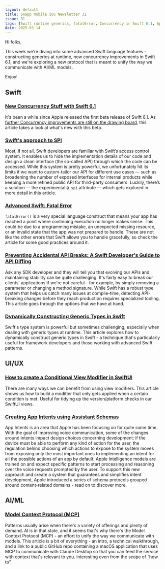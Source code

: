 ```yaml
---
layout: default
title: Snapp Mobile iOS Newsletter 31
issue: 31
tags: [Swift runtime generics, fatalError, Concurrency in Swift 6.1, App Intents Assistant Schemas, Model Context Protocol]
date: 2025-03-14
---
```


Hi folks,

This week we're diving into some advanced Swift language features - constructing generics at runtime, new concurrency improvements in Swift 6.1, and we're exploring a new protocol that is meant to unify the way we communicate with AI/ML models.

Enjoy!

## Swift

### [New Concurrency Stuff with Swift 6.1](https://www.massicotte.org/concurrency-6_1)

It's been a while since Apple released the first beta release of Swift 6.1. As [further Concurrency improvements are still on the drawing board](https://github.com/swiftlang/swift-evolution/blob/main/visions/approachable-concurrency.md), this article takes a look at what's new with this beta.

### [Swift's approach to SPI](https://www.nutrient.io/blog/swifts-approach-to-spi/)

Most, if not all, Swift developers are familiar with Swift’s access control system. It enables us to hide the implementation details of our code and design a clean interface (the so-called API) through which the code can be accessed. While this system is pretty powerful, we unfortunately hit its limits if we want to custom-tailor our API for different use cases — such as broadening the number of exposed interfaces for internal products while keeping a more refined public API for third-party consumers. Luckily, there’s a solution — the experimental `@_spi` attribute — which gets explored in more detail in this article.

### [Advanced Swift: Fatal Error](https://medium.com/@smilleriosdev/advanced-swift-fatal-error-42aa75929cb0)

`fatalError()` is a very special language construct that means your app has reached a point where continuing execution no longer makes sense. This could be due to a programming mistake, an unexpected missing resource, or an invalid state that the app was not prepared to handle. These are not like the other errors that Swift allows you to handle gracefully, so check the article for some good practices around it.

### [Preventing Accidental API Breaks: A Swift Developer's Guide to API Diffing](https://www.adyen.com/knowledge-hub/swift-api-diff)

Ask any SDK developer and they will tell you that evolving our APIs and maintaining stability can be quite challenging. It's fairly easy to break our clients' applications if we're not careful - for example, by simply removing a parameter or changing a method signature. While Swift has a robust type system that helps us catch many issues at compile-time, detecting API-breaking changes before they reach production requires specialized tooling. This article goes through the options that we have at hand.

### [Dynamically Constructing Generic Types in Swift](https://kyleye.top/posts/dynamic_generic/)

Swift's type system is powerful but sometimes challenging, especially when dealing with generic types at runtime. This article explores how to dynamically construct generic types in Swift - a technique that's particularly useful for framework developers and those working with advanced Swift patterns.

## UI/UX

### [How to create a Conditional View Modifier in SwiftUI](https://www.avanderlee.com/swiftui/conditional-view-modifier/)

There are many ways we can benefit from using view modifiers. This article shows us how to build a modifier that only gets applied when a certain condition is met. Useful for tidying up the version/platform checks in our SwiftUI views.

### [Creating App Intents using Assistant Schemas](https://www.createwithswift.com/creating-app-intents-using-assistant-schemas/)

App Intents is an area that Apple has been focusing on for quite some time. With the goal of improving voice communication, some of the changes around intents impact design choices concerning development: if the device must be able to perform any kind of action for the user, the regulation behind choosing which actions to expose to the system moves from exposing only the most important ones to implementing an intent for all the possible actions of an app by default. Apple Intelligence models are trained on and expect specific patterns to start processing and reasoning over the voice requests prompted by the user. To support this new approach and create a system that guarantees and simplifies intent development, Apple introduced a series of schema protocols grouped around content-related domains - read on to discover more.

## AI/ML

### [Model Context Protocol (MCP)](https://nshipster.com/model-context-protocol/)

Patterns usually arise when there's a variety of offerings and plenty of demand. AI is in that state, and it seems that's why there's the Model Context Protocol (MCP) - an effort to unify the way we communicate with models. This article is a bit of everything - an intro, a technical walkthrough, and a link to a public GitHub repo containing a macOS application that uses MCP to communicate with Claude Desktop so that you can feed the service with context that's relevant to you. Interesting even from the scope of “how to”.
